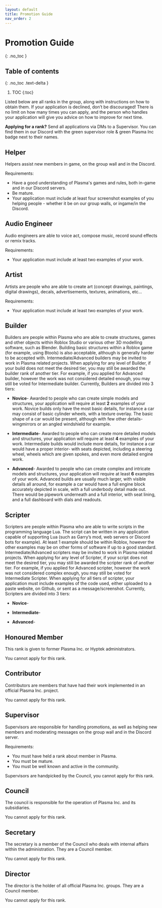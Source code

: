 ```yaml
---
layout: default
title: Promotion Guide
nav_order: 2
---
```


# Promotion Guide
{: .no_toc }

## Table of contents
{: .no_toc .text-delta }

1. TOC
{:toc}

Listed below are all ranks in the group, along with instructions on how to obtain them. If your application is declined, don’t be discouraged! There is no limit on how many times you can apply, and the person who handles your application will give you advice on how to improve for next time.

**Applying for a rank?**
Send all applications via DMs to a Supervisor. You can find them in our Discord with the green supervisor role & green Plasma Inc badge next to their names.


## Helper
Helpers assist new members in game, on the group wall and in the Discord.

Requirements:
- Have a good understanding of Plasma's games and rules, both in-game and in our Discord servers.
- Be mature.
- Your application must include at least four screenshot examples of you helping people - whether it be on our group walls, or ingame/in the Discord.


## Audio Engineer
Audio engineers are able to voice act, compose music, record sound effects or remix tracks.

Requirements:
- Your application must include at least two examples of your work.


## Artist
Artists are people who are able to create art (concept drawings, paintings, digital drawings), decals, advertisements, textures, animations, etc...

Requirements:
- Your application must include at least two examples of your work.


## Builder
Builders are people within Plasma who are able to create structures, games and other objects within Roblox Studio or various other 3D modelling software, such as Blender. Building basic structures within a Roblox game (for example, using Btools) is also acceptable, although is generally harder to be accepted with. Intermediate/Advanced builders may be invited to work in Plasma related projects. When applying for any level of Builder, if your build does not meet the desired tier, you may still be awarded the builder rank of another tier. For example, if you applied for Advanced builder, however the work was not considered detailed enough, you may still be voted for Intermediate builder. Currently, Builders are divided into 3 tiers:

- **Novice**- Awarded to people who can create simple models and structures, your application will require at least **2** examples of your work. Novice builds only have the most basic details, for instance a car may consist of basic cylinder wheels, with a texture overlay. The basic shape of a car would be present, although with few other details- wingmirrors or an angled windshield for example.

- **Intermediate**- Awarded to people who can create more detailed models and structures, your application will require at least **4** examples of your work. Intermediate builds would include more details, for instance a car would have a proper interior- with seats depicted, including a steering wheel, wheels which are given spokes, and even more detailed engine work.

-	**Advanced**- Awarded to people who can create complex and intricate models and structures, your application will require at least **6** examples of your work. Advanced builds are usually much larger, with visible details all around, for example a car would have a full engine block accurately depicted in scale, with a full underbody detail made out. There would be pipework underneath and a full interior, with seat lining, and a full dashboard with dials and readouts.


## Scripter
Scripters are people within Plasma who are able to write scripts in the programming language Lua. The script can be written in any application capable of supporting Lua (such as Garry’s mod, web servers or Discord bots for example). At least 1 example should be within Roblox, however the other examples may be on other forms of software if up to a good standard. Intermediate/Advanced scripters may be invited to work in Plasma related projects. When applying for any level of Scripter, if your script does not meet the desired tier, you may still be awarded the scripter rank of another tier. For example, if you applied for Advanced scripter, however the work was not considered complex enough, you may still be voted for Intermediate Scripter. When applying for all tiers of scripter, your application must include examples of the code used, either uploaded to a paste website, on Github, or sent as a message/screenshot. Currently, Scripters are divided into 3 tiers:

- **Novice**- 

- **Intermediate**-

- **Advanced**-


## Honoured Member
This rank is given to former Plasma Inc. or Hyptek administrators.

You cannot apply for this rank.


## Contributor
Contributors are members that have had their work implemented in an official Plasma Inc. project.

You cannot apply for this rank.


## Supervisor
Supervisors are responsible for handling promotions, as well as helping new members and moderating messages on the group wall and in the Discord server.

Requirements:
- You must have held a rank about member in Plasma.
- You must be mature.
- You must be well known and active in the community.

Supervisors are handpicked by the Council, you cannot apply for this rank.


## Council
The council is responsible for the operation of Plasma Inc. and its subsidiaries.

You cannot apply for this rank.


## Secretary
The secretary is a member of the Council who deals with internal affairs within the administration. They are a Council member.

You cannot apply for this rank.


## Director
The director is the holder of all official Plasma Inc. groups. They are a Council member.

You cannot apply for this rank.
